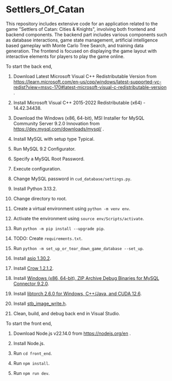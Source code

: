 # Settlers_Of_Catan

This repository includes extensive code for an application related to the game "Settlers of Catan: Cities & Knights", involving both frontend and backend components. The backend part includes various components such as database interactions, game state management, artificial intelligence based gameplay with Monte Carlo Tree Search, and training data generation. The frontend is focused on displaying the game layout with interactive elements for players to play the game online.

To start the back end,

1. Download Latest Microsoft Visual C++ Redistributable Version from https://learn.microsoft.com/en-us/cpp/windows/latest-supported-vc-redist?view=msvc-170#latest-microsoft-visual-c-redistributable-version .

2. Install Microsoft Visual C++ 2015-2022 Redistributable (x64) - 14.42.34438.

3. Download the Windows (x86, 64-bit), MSI Installer for MySQL Community Server 9.2.0 Innovation from https://dev.mysql.com/downloads/mysql/ .

4. Install MySQL with setup type Typical.

5. Run MySQL 9.2 Configurator.

6. Specify a MySQL Root Password.

7. Execute configuration.

8. Change MySQL password in `cud_database/settings.py`.

9. Install Python 3.13.2.

10. Change directory to root.

11. Create a virtual environment using `python -m venv env`.

12. Activate the environment using `source env/Scripts/activate`.

13. Run `python -m pip install --upgrade pip`.

14. TODO: Create `requirements.txt`.

15. Run `python -m set_up_or_tear_down_game_database --set_up`.

16. Install [asio 1.30.2](https://think-async.com/Asio/Download.html).
    
18. Install [Crow 1.2.1.2](https://github.com/CrowCpp/Crow).

19. Install [Windows (x86, 64-bit), ZIP Archive Debug Binaries for MySQL Connector 9.2.0](https://dev.mysql.com/downloads/connector/cpp/).

20. Install [libtorch 2.6.0 for Windows, C++/Java, and CUDA 12.6](https://download.pytorch.org/libtorch/cu126/libtorch-win-shared-with-deps-debug-2.6.0%2Bcu126.zip).

21. Install [stb_image_write.h](https://github.com/nothings/stb/blob/master/stb_image_write.h).

22. Clean, build, and debug back end in Visual Studio.

To start the front end,

1. Download Node.js v22.14.0 from https://nodejs.org/en .

2. Install Node.js.

3. Run `cd front_end`.

4. Run `npm install`.

5. Run `npm run dev`.
